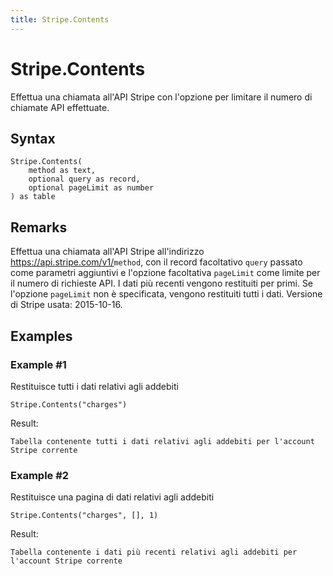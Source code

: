 ```yaml
---
title: Stripe.Contents
---
```


# Stripe.Contents


Effettua una chiamata all&#39;API Stripe con l&#39;opzione per limitare il numero di chiamate API effettuate.


## Syntax

```powerquery
Stripe.Contents(
    method as text,
    optional query as record,
    optional pageLimit as number
) as table
```


## Remarks

Effettua una chiamata all'API Stripe all'indirizzo https://api.stripe.com/v1/<code>method</code>, con il record facoltativo <code>query</code> passato come parametri aggiuntivi e l'opzione facoltativa <code>pageLimit</code> come limite per il numero di richieste API. I dati più recenti vengono restituiti per primi. Se l'opzione <code>pageLimit</code> non è specificata, vengono restituiti tutti i dati. Versione di Stripe usata: 2015-10-16.


## Examples

### Example #1 
Restituisce tutti i dati relativi agli addebiti
```powerquery
Stripe.Contents("charges")
```

Result: 
```powerquery
Tabella contenente tutti i dati relativi agli addebiti per l'account Stripe corrente
```


### Example #2 
Restituisce una pagina di dati relativi agli addebiti
```powerquery
Stripe.Contents("charges", [], 1)
```

Result: 
```powerquery
Tabella contenente i dati più recenti relativi agli addebiti per l'account Stripe corrente
```



